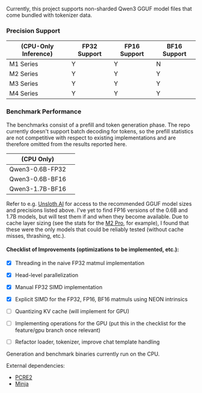 Currently, this project supports non-sharded Qwen3 GGUF model files that come bundled with tokenizer data.

### Precision Support

|     (CPU-Only Inference)     | FP32 Support | FP16 Support | BF16 Support |
|------------------------------|--------------|--------------|--------------|
| M1 Series                    | Y            | Y            |     N        |
| M2 Series                    | Y            | Y            |     Y        |
| M3 Series                    | Y            | Y            |     Y        |
| M4 Series                    | Y            | Y            |     Y        |


### Benchmark Performance

The benchmarks consist of a prefill and token generation phase. The repo currently doesn't support batch decoding for tokens, so the prefill statistics are not competitive with respect to existing implementations and are therefore omitted from the results reported here. 

|     (CPU Only)     |              |
|--------------------|--------------|
| Qwen3-0.6B-FP32    |              |
| Qwen3-0.6B-BF16    |              |
| Qwen3-1.7B-BF16    |              |

Refer to e.g. [Unsloth AI](https://huggingface.co/unsloth) for access to the recommended GGUF model sizes and precisions listed above. I've yet to find FP16 versions of the 0.6B and 1.7B models, but will test them if and when they become available. Due to cache layer sizing (see the stats for the [M2 Pro](https://en.wikipedia.org/wiki/Apple_M2), for example), I found that these were the only models that could be reliably tested (without cache misses, thrashing, etc.).



#### Checklist of Improvements (optimizations to be implemented, etc.):
- [x] Threading in the naive FP32 matmul implementation
- [x] Head-level parallelization
- [x] Manual FP32 SIMD implementation
- [x] Explicit SIMD for the FP32, FP16, BF16 matmuls using NEON intrinsics
- [ ] Quantizing KV cache (will implement for GPU)
- [ ] Implementing operations for the GPU (put this in the checklist for the feature/gpu branch once relevant)
- [ ] Refactor loader, tokenizer, improve chat template handling


Generation and benchmark binaries currently run on the CPU.

External dependencies:
- [PCRE2](https://github.com/PCRE2Project/pcre2)
- [Minja](https://github.com/google/minja)

